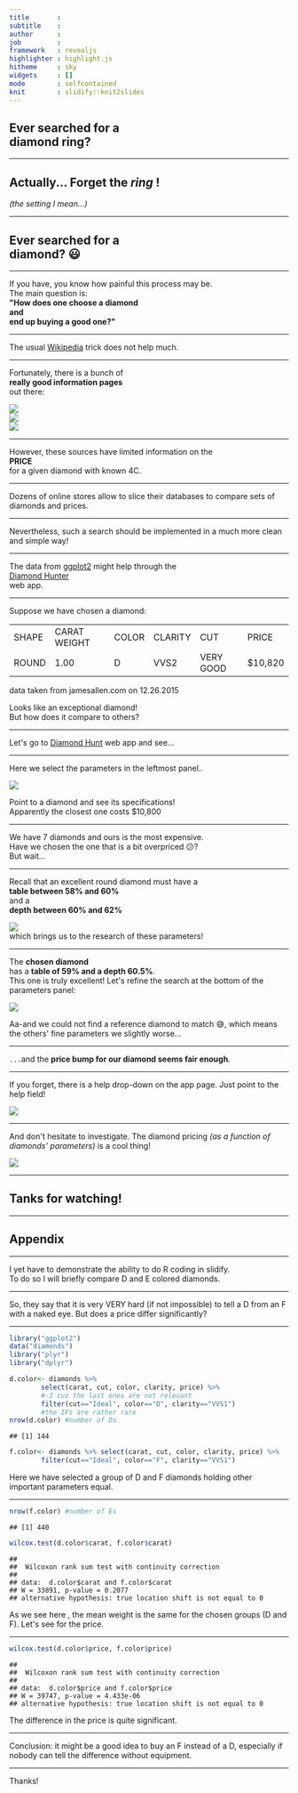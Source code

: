 ```yaml
---
title       : 
subtitle    : 
author      : 
job         : 
framework   : revealjs      
highlighter : highlight.js  
hitheme     : sky      
widgets     : []            
mode        : selfcontained
knit        : slidify::knit2slides
---
```


## Ever searched for a </br> **diamond ring**?

---

## Actually... Forget the *ring* !
*(the setting I mean...)*

---

## Ever searched for a </br> **diamond**? 😃

---

If you have, you know how painful this process may be.  
The main question is:  
**"How does one choose a diamond  
and  
end up buying a good one?"**

---

The usual [Wikipedia](https://en.wikipedia.org/wiki/Diamond) trick does not help much.

---

Fortunately, there is a bunch of  
**really good information pages**  
out there:  
<div class="extra">
    <a href="https://www.diamonds.pro">
        <img class="help_source" src="https://24zmsw8ynd-flywheel.netdna-ssl.com/wp-content/themes/diamondspro/img/logo-light.png"></img>
    </a>
</div>
<div class="extra">
    <a href="http://www.4cs.gia.edu/EN-US/index.htm">
        <img class="help_source" src="http://www.benmadiamonds.com/Content/Media/GIA-LOGO.png"></img>
    </a>
</div>
<div class="extra">
    <a href="https://www.gemsociety.org/article/choosing-a-diamond/">
        <img class="help_source"   src="https://gemsociety-littlebizzy.netdna-ssl.com/wp-content/uploads/2013/11/IGS_FinLogo_on_clear_marginright.png"></img>
    </a>
</div>

---

However, these sources have limited information on the  
**PRICE**  
for a given diamond with known 4C.  

---

Dozens of online stores allow to slice their databases to compare sets of diamonds and prices.  

---

Nevertheless, such a search should be implemented in a much more clean and simple way!

---

The data from [ggplot2](https://cran.r-project.org/web/packages/ggplot2/index.html) might help through the  
[Diamond Hunter](https://www.shinyapps.io/admin/#/application/75469)  
web app.

---

Suppose we have chosen a diamond:

<div class="extra">
<table class="comparison">
    <tr>
        <td>SHAPE</td>
        <td>CARAT WEIGHT</td>
        <td>COLOR</td>
        <td>CLARITY</td>
        <td>CUT</td>
        <td>PRICE</td>
    </tr>
    <tr>
        <td>ROUND</td>
        <td>1.00</td>
        <td>D</td>
        <td>VVS2</td>
        <td>VERY GOOD</td>
        <td>$10,820</td>
    </tr>
</table>
<p class="micro">data taken from jamesallen.com on 12.26.2015</p>
</div>

Looks like an exceptional diamond!  
But how does it compare to others?

---

Let's go to [Diamond Hunt](https://axrt.shinyapps.io/DaimondHunt) web app and see...

---

Here we select the parameters in the leftmost panel..

<div class="extra">
<img src="screen1.png"></img>
</div>

Point to a diamond and see its specifications!  
Apparently the closest one costs $10,800

---
We have 7 diamonds and ours is the most expensive.  
Have we chosen the one that is a bit overpriced 😕?  
But wait...

---

Recall that an excellent round diamond must have a  
**table between 58% and 60%**  
and a  
**depth between 60% and 62%**  
<div class="extra">
<a href="http://smartcarat.com/diamond-smarts/diamond-depth-percentage/">
<img src="http://smartcarat.com/wp-content/uploads/2011/01/Depth1.jpeg"></img>
</a>
</div>
which brings us to the research of these parameters!

---

The **chosen diamond**  
has a **table of 59% and a depth 60.5%**.  
This one is truly excellent! Let's refine the search at the bottom of the parameters panel:

<div class="extra">
<img src="screen2.png"></img>
</div>

Aa-and we could not find a reference diamond to match 😅, which means the others' fine parameters we slightly worse...

---

`...`and the **price bump for our diamond seems fair enough**.

---

If you forget, there is a help drop-down on the app page. Just point to the help field!

<div class="extra">
<img src="screen3.png"></img>
</div>

---

And don't hesitate to investigate. The diamond pricing *(as a function of diamonds' parameters)* is a cool thing!

<div class="extra">
<img src="diamond_plot.png"></img>
</div>

---

## Tanks for watching!

---

## Appendix

---

I yet have to demonstrate the ability to do R coding in slidify.  
To do so I will briefly compare D and E colored diamonds. 

---

So, they say that it is very VERY hard (if not impossible) to tell a D from an F with a naked eye. But does a price differ significantly?

---

```r
library("ggplot2")
data("diamonds")
library("plyr")
library("dplyr")
```

```r
d.color<- diamonds %>% 
        select(carat, cut, color, clarity, price) %>% 
        #-3 cuz the last ones are not relevant
        filter(cut=="Ideal", color=="D", clarity=="VVS1") 
        #the IFs are rather rare
nrow(d.color) #number of Ds
```

```
## [1] 144
```

```r
f.color<- diamonds %>% select(carat, cut, color, clarity, price) %>%
        filter(cut=="Ideal", color=="F", clarity=="VVS1")
```
Here we have selected a group of D and F diamonds holding other important parameters equal.

---


```r
nrow(f.color) #number of Es
```

```
## [1] 440
```

```r
wilcox.test(d.color$carat, f.color$carat)
```

```
## 
## 	Wilcoxon rank sum test with continuity correction
## 
## data:  d.color$carat and f.color$carat
## W = 33891, p-value = 0.2077
## alternative hypothesis: true location shift is not equal to 0
```
As we  see here , the mean weight is the same for the chosen groups (D and F). Let's see for the price.

---


```r
wilcox.test(d.color$price, f.color$price)
```

```
## 
## 	Wilcoxon rank sum test with continuity correction
## 
## data:  d.color$price and f.color$price
## W = 39747, p-value = 4.433e-06
## alternative hypothesis: true location shift is not equal to 0
```
The difference in the price is quite significant.

---

Conclusion: it might be a good idea to buy an F instead of a D, especially if nobody can tell the difference without equipment.

---

Thanks!
